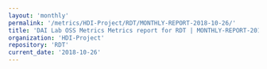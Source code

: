 ```yaml
---
layout: 'monthly'
permalink: '/metrics/HDI-Project/RDT/MONTHLY-REPORT-2018-10-26/'
title: 'DAI Lab OSS Metrics Metrics report for RDT | MONTHLY-REPORT-2018-10-26'
organization: 'HDI-Project'
repository: 'RDT'
current_date: '2018-10-26'
---
```

